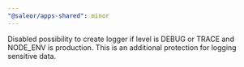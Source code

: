```yaml
---
"@saleor/apps-shared": minor
---
```


Disabled possibility to create logger if level is DEBUG or TRACE and NODE_ENV is production. This is an additional protection for logging sensitive data.
